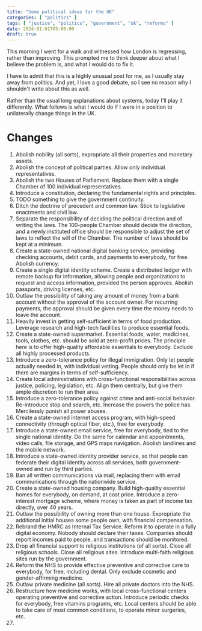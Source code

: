 ```yaml
---
title: "Some political ideas for the UK"
categories: [ "politics" ]
tags: [ "justice", "politics", "government", "uk", "reforms" ]
date: 2024-01-01T05:00:00
draft: true
---
```


This morning I went for a walk and witnessed how London is regressing, rather than improving. This prompted me to think deeper about what I believe the problem is, and what I would do to fix it.

I have to admit that this is a highly unusual post for me, as I usually stay away from politics. And yet, I love a good debate, so I see no reason why I shouldn't write about this as well.

Rather than the usual long explanations about systems, today I'll play it differently. What follows is what I would do if I were in a position to unilaterally change things in the UK.

# Changes

1. Abolish nobility (all sorts), expropriate all their properties and monetary assets.
2. Abolish the concept of political parties. Allow only individual representatives.
3. Abolish the two Houses of Parliament. Replace them with a single Chamber of 100 individual representatives.
4. Introduce a constitution, declaring the fundamental rights and principles.
5. TODO something to give the government continuity.
6. Ditch the doctrine of precedent and common law. Stick to legislative enactments and civil law.
7. Separate the responsibility of deciding the political direction and of writing the laws. The 100-people Chamber should decide the direction, and a newly instituted office should be responsible to adjust the set of laws to reflect the will of the Chamber. The number of laws should be kept at a minimum.
8. Create a state-owned national digital banking service, providing checking accounts, debit cards, and payments to everybody, for free. Abolish currency.
9. Create a single digital identity scheme. Create a distributed ledger with remote backup for information, allowing people and organizations to request and access information, provided the person approves. Abolish passports, driving licenses, etc.
10. Outlaw the possibility of taking any amount of money from a bank account without the approval of the account owner. For recurring payments, the approval should be given every time the money needs to leave the account.
11. Heavily invest in getting self-sufficient in terms of food production. Leverage research and high-tech facilities to produce essential foods.
12. Create a state-owned supermarket. Essential foods, water, medicines, tools, clothes, etc. should be sold at zero-profit prices. The principle here is to offer high-quality affordable essentials to everybody. Exclude all highly processed products.
13. Introduce a zero-tolerance policy for illegal immigration. Only let people actually needed in, with individual vetting. People should only be let in if there are margins in terms of self-sufficiency.
14. Create local administrations with cross-functional responsibilities across justice, policing, legislation, etc. Align them centrally, but give them ample discretion to run their area.
15. Introduce a zero-tolerance policy against crime and anti-social behavior. Re-introduce stop and search, etc. Increase the powers the police has. Mercilessly punish all power abuses.
16. Create a state-owned internet access program, with high-speed connectivity (through optical fiber, etc.), free for everybody.
17. Introduce a state-owned email service, free for everybody, tied to the single national identity. Do the same for calendar and appointments, video calls, file storage, and GPS maps navigation. Abolish landlines and the mobile network.
18. Introduce a state-owned identity provider service, so that people can federate their digital identity across all services, both government-owned and run by third parties.
19. Ban all written communications via mail, replacing them with email communications through the nationwide service.
20. Create a state-owned housing company. Build high-quality essential homes for everybody, on demand, at cost price. Introduce a zero-interest mortgage scheme, where money is taken as part of income tax directly, over 40 years.
21. Outlaw the possibility of owning more than one house. Expropriate the additional initial houses some people own, with financial compensation.
22. Rebrand the HMRC as Internal Tax Service. Reform it to operate in a fully digital economy. Nobody should declare their taxes. Companies should report incomes paid to people, and transactions should be monitored.
23. Drop all financial support to religious institutions (of all sorts). Close all religious schools. Close all religious sites. Introduce multi-faith religious sites run by the government.
24. Reform the NHS to provide effective preventive and corrective care to everybody, for free, including dental. Only exclude cosmetic and gender-affirming medicine.
25. Outlaw private medicine (all sorts). Hire all private doctors into the NHS.
26. Restructure how medicine works, with local cross-functional centers operating preventive and corrective action. Introduce periodic checks for everybody, free vitamins programs, etc. Local centers should be able to take care of most common conditions, to operate minor surgeries, etc.
27. 

[//]: # (TODO: change title with "manifesto" in it; group, sort, and categorize the points; maybe add a principles section)